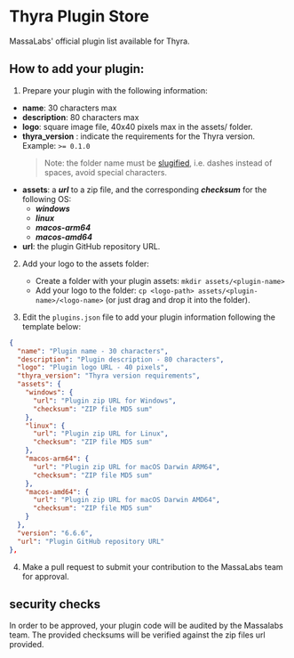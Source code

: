 # Thyra Plugin Store

MassaLabs' official plugin list available for Thyra.

## How to add your plugin:

1. Prepare your plugin with the following information:

- **name**: 30 characters max
- **description**: 80 characters max
- **logo**: square image file, 40x40 pixels max in the assets/<plugin-name> folder.
- **thyra_version** : indicate the requirements for the Thyra version. Example: `>= 0.1.0`
  > Note: the <plugin-name> folder name must be [slugified](https://www.npmjs.com/package/slugify), i.e. dashes instead of spaces, avoid special characters.
- **assets**: a ***url*** to a zip file, and the corresponding ***checksum*** for the following OS:
  - ***windows***
  - ***linux***
  - ***macos-arm64***
  - ***macos-amd64***
- **url**: the plugin GitHub repository URL.

2. Add your logo to the assets folder:

   - Create a folder with your plugin assets: `mkdir assets/<plugin-name>`
   - Add your logo to the folder: `cp <logo-path> assets/<plugin-name>/<logo-name>` (or just drag and drop it into the folder).

3. Edit the `plugins.json` file to add your plugin information following the template below:

```json
{
  "name": "Plugin name - 30 characters",
  "description": "Plugin description - 80 characters",
  "logo": "Plugin logo URL - 40 pixels",
  "thyra_version": "Thyra version requirements",
  "assets": {
    "windows": {
      "url": "Plugin zip URL for Windows",
      "checksum": "ZIP file MD5 sum"
    },
    "linux": {
      "url": "Plugin zip URL for Linux",
      "checksum": "ZIP file MD5 sum"
    },
    "macos-arm64": {
      "url": "Plugin zip URL for macOS Darwin ARM64",
      "checksum": "ZIP file MD5 sum"
    },
    "macos-amd64": {
      "url": "Plugin zip URL for macOS Darwin AMD64",
      "checksum": "ZIP file MD5 sum"
    }
  },
  "version": "6.6.6",
  "url": "Plugin GitHub repository URL"
},

```

4. Make a pull request to submit your contribution to the MassaLabs team for approval.

## security checks

In order to be approved, your plugin code will be audited by the Massalabs team.
The provided checksums will be verified against the zip files url provided.
